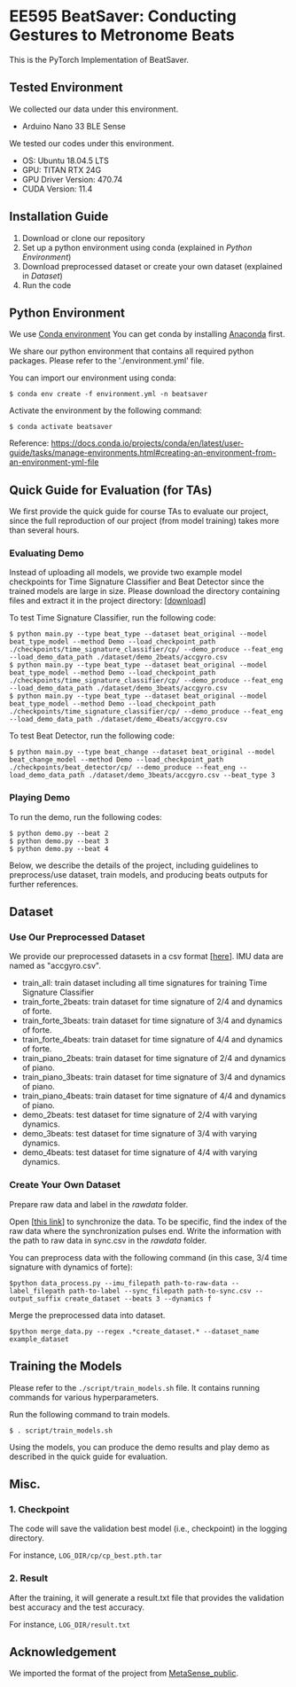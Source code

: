 # EE595 BeatSaver: Conducting Gestures to Metronome Beats
This is the PyTorch Implementation of BeatSaver. 

## Tested Environment
We collected our data under this environment. 
- Arduino Nano 33 BLE Sense

We tested our codes under this environment.
- OS: Ubuntu 18.04.5 LTS
- GPU: TITAN RTX 24G
- GPU Driver Version: 470.74
- CUDA Version: 11.4

## Installation Guide
1. Download or clone our repository
2. Set up a python environment using conda (explained in *Python Environment*)
3. Download preprocessed dataset or create your own dataset (explained in *Dataset*)
4. Run the code

## Python Environment
We use [Conda environment](https://docs.conda.io/)
You can get conda by installing [Anaconda](https://www.anaconda.com/) first.

We share our python environment that contains all required python packages. Please refer to the './environment.yml' file.

You can import our environment using conda:

    $ conda env create -f environment.yml -n beatsaver
    
Activate the environment by the following command:

    $ conda activate beatsaver
   
Reference: https://docs.conda.io/projects/conda/en/latest/user-guide/tasks/manage-environments.html#creating-an-environment-from-an-environment-yml-file

## Quick Guide for Evaluation (for TAs)
We first provide the quick guide for course TAs to evaluate our project, since the full reproduction of our project (from model training) takes more than several hours. 


### Evaluating Demo

Instead of uploading all models, we provide two example model checkpoints for Time Signature Classifier and Beat Detector since the trained models are large in size. Please download the directory containing files and extract it in the project directory: [[download](https://drive.google.com/file/d/1HkcW_KWUMJodKP3V-QmiXAV9oRYl5dBx/view?usp=sharing)]

To test Time Signature Classifier, run the following code:

    $ python main.py --type beat_type --dataset beat_original --model beat_type_model --method Demo --load_checkpoint_path  ./checkpoints/time_signature_classifier/cp/ --demo_produce --feat_eng --load_demo_data_path ./dataset/demo_2beats/accgyro.csv
    $ python main.py --type beat_type --dataset beat_original --model beat_type_model --method Demo --load_checkpoint_path  ./checkpoints/time_signature_classifier/cp/ --demo_produce --feat_eng --load_demo_data_path ./dataset/demo_3beats/accgyro.csv
    $ python main.py --type beat_type --dataset beat_original --model beat_type_model --method Demo --load_checkpoint_path  ./checkpoints/time_signature_classifier/cp/ --demo_produce --feat_eng --load_demo_data_path ./dataset/demo_4beats/accgyro.csv
    
To test Beat Detector, run the following code:

    $ python main.py --type beat_change --dataset beat_original --model beat_change_model --method Demo --load_checkpoint_path ./checkpoints/beat_detector/cp/ --demo_produce --feat_eng --load_demo_data_path ./dataset/demo_3beats/accgyro.csv --beat_type 3

### Playing Demo

To run the demo, run the following codes:

    $ python demo.py --beat 2
    $ python demo.py --beat 3
    $ python demo.py --beat 4

Below, we describe the details of the project, including guidelines to preprocess/use dataset, train models, and producing beats outputs for further references.

## Dataset

### Use Our Preprocessed Dataset
We provide our preprocessed datasets in a csv format [[here](https://github.com/elianakim/EE595_BeatSaver/tree/main/dataset)]. 
IMU data are named as "accgyro.csv".
* train_all: train dataset including all time signatures for training Time Signature Classifier
* train_forte_2beats: train dataset for time signature of 2/4 and dynamics of forte.
* train_forte_3beats: train dataset for time signature of 3/4 and dynamics of forte.
* train_forte_4beats: train dataset for time signature of 4/4 and dynamics of forte.
* train_piano_2beats: train dataset for time signature of 2/4 and dynamics of piano.
* train_piano_3beats: train dataset for time signature of 3/4 and dynamics of piano.
* train_piano_4beats: train dataset for time signature of 4/4 and dynamics of piano.
* demo_2beats: test dataset for time signature of 2/4 with varying dynamics.
* demo_3beats: test dataset for time signature of 3/4 with varying dynamics.
* demo_4beats: test dataset for time signature of 4/4 with varying dynamics.

### Create Your Own Dataset

Prepare raw data and label in the *rawdata* folder. 

Open [[this link](https://colab.research.google.com/drive/11zmhghSF33tl8GBEkA5091RSE1tDs3Ov?usp=sharing)] to synchronize the data. To be specific, find the index of the raw data where the synchronization pulses end. Write the information with the path to raw data in sync.csv in the *rawdata* folder.

You can preprocess data with the following command (in this case, 3/4 time signature with dynamics of forte):
    
    $python data_process.py --imu_filepath path-to-raw-data --label_filepath path-to-label --sync_filepath path-to-sync.csv --output_suffix create_dataset --beats 3 --dynamics f

Merge the preprocessed data into dataset. 

    $python merge_data.py --regex .*create_dataset.* --dataset_name example_dataset

## Training the Models
Please refer to the `./script/train_models.sh` file. It contains running commands for various hyperparameters.

Run the following command to train models. 

    $ . script/train_models.sh
    
Using the models, you can produce the demo results and play demo as described in the quick guide for evaluation.

## Misc.
### 1. Checkpoint
The code will save the validation best model (i.e., checkpoint) in the logging directory.

For instance, `LOG_DIR/cp/cp_best.pth.tar`

### 2. Result
After the training, it will generate a result.txt file that provides the validation best accuracy and the test accuracy.
 
For instance, `LOG_DIR/result.txt`

## Acknowledgement
We imported the format of the project from [MetaSense_public](https://github.com/TaesikGong/MetaSense_public).
